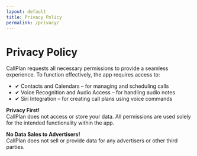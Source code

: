 ```yaml
---
layout: default
title: Privacy Policy
permalink: /privacy/
---
```


# Privacy Policy

CallPlan requests all necessary permissions to provide a seamless experience. To function effectively, the app requires access to:

- ✔ Contacts and Calendars – for managing and scheduling calls
- ✔ Voice Recognition and Audio Access – for handling audio notes
- ✔ Siri Integration – for creating call plans using voice commands

**Privacy First!**  
CallPlan does not access or store your data. All permissions are used solely for the intended functionality within the app.

**No Data Sales to Advertisers!**  
CallPlan does not sell or provide data for any advertisers or other third parties. 
